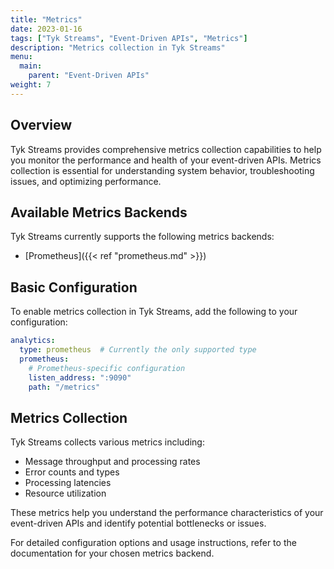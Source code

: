 ```yaml
---
title: "Metrics"
date: 2023-01-16
tags: ["Tyk Streams", "Event-Driven APIs", "Metrics"]
description: "Metrics collection in Tyk Streams"
menu:
  main:
    parent: "Event-Driven APIs"
weight: 7
---
```


## Overview

Tyk Streams provides comprehensive metrics collection capabilities to help you monitor the performance and health of your event-driven APIs. Metrics collection is essential for understanding system behavior, troubleshooting issues, and optimizing performance.

## Available Metrics Backends

Tyk Streams currently supports the following metrics backends:

- [Prometheus]({{< ref "prometheus.md" >}})

## Basic Configuration

To enable metrics collection in Tyk Streams, add the following to your configuration:

```yaml
analytics:
  type: prometheus  # Currently the only supported type
  prometheus:
    # Prometheus-specific configuration
    listen_address: ":9090"
    path: "/metrics"
```

## Metrics Collection

Tyk Streams collects various metrics including:

- Message throughput and processing rates
- Error counts and types
- Processing latencies
- Resource utilization

These metrics help you understand the performance characteristics of your event-driven APIs and identify potential bottlenecks or issues.

For detailed configuration options and usage instructions, refer to the documentation for your chosen metrics backend.
